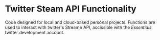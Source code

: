 # Twitter Steam API Functionality
Code designed for local and cloud-based personal projects. Functions are used to interact with twitter's Streame API, accissible with the *Essentials* twitter development account.
